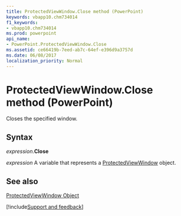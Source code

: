 ```yaml
---
title: ProtectedViewWindow.Close method (PowerPoint)
keywords: vbapp10.chm734014
f1_keywords:
- vbapp10.chm734014
ms.prod: powerpoint
api_name:
- PowerPoint.ProtectedViewWindow.Close
ms.assetid: ce66419b-7eed-ab7c-64ef-e396d9a3757d
ms.date: 06/08/2017
localization_priority: Normal
---
```



# ProtectedViewWindow.Close method (PowerPoint)

Closes the specified window.


## Syntax

_expression_.**Close**

_expression_ A variable that represents a [ProtectedViewWindow](PowerPoint.ProtectedViewWindow.md) object.


## See also


[ProtectedViewWindow Object](PowerPoint.ProtectedViewWindow.md)

[!include[Support and feedback](~/includes/feedback-boilerplate.md)]